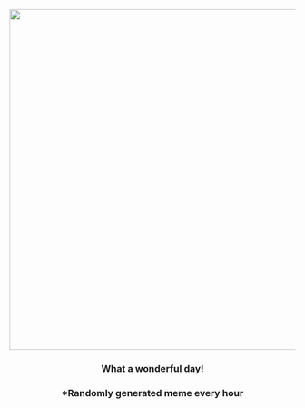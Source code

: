 <p align="center">
        <img src="https://i.redd.it/pnkx2wo87bp81.jpg" width="600" height="600">
        </p>
        <h3 align="center">What a wonderful day!</h3>
        <h3 align="center">*Randomly generated meme every hour</h3>
    